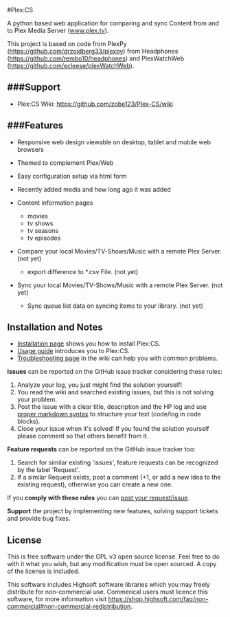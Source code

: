 #Plex:CS

A python based web application for comparing and sync Content from and to Plex Media Server (www.plex.tv).

This project is based on code from PlexPy (https://github.com/drzoidberg33/plexpy) from Headphones (https://github.com/rembo10/headphones) and PlexWatchWeb (https://github.com/ecleese/plexWatchWeb).


###Support
-----------
* Plex:CS Wiki: https://github.com/zobe123/Plex-CS/wiki


###Features
-----------
* Responsive web design viewable on desktop, tablet and mobile web browsers

* Themed to complement Plex/Web

* Easy configuration setup via html form

* Recently added media and how long ago it was added

* Content information pages
	* movies 
	* tv shows
	* tv seasons
	* tv episodes

* Compare your local Movies/TV-Shows/Music with a remote Plex Server. (not yet)
	* export difference to *.csv File. (not yet)

* Sync your local Movies/TV-Shows/Music with a remote Plex Server. (not yet)
	* Sync queue list data on syncing items to your library. (not yet)

## Installation and Notes

* [Installation page](../../wiki/Installation) shows you how to install Plex:CS.
* [Usage guide](../../wiki/Usage-guide) introduces you to Plex:CS.
* [Troubleshooting page](../../wiki/TroubleShooting) in the wiki can help you with common problems.

**Issues** can be reported on the GitHub issue tracker considering these rules:

1. Analyze your log, you just might find the solution yourself!
2. You read the wiki and searched existing issues, but this is not solving your problem.
3. Post the issue with a clear title, description and the HP log and use [proper markdown syntax](https://help.github.com/articles/github-flavored-markdown) to structure your text (code/log in code blocks). 
4. Close your issue when it's solved! If you found the solution yourself please comment so that others benefit from it.

**Feature requests** can be reported on the GitHub issue tracker too:

1. Search for similar existing 'issues', feature requests can be recognized by the label 'Request'.
2. If a similar Request exists, post a comment (+1, or add a new idea to the existing request), otherwise you can create a new one.

If you **comply with these rules** you can [post your request/issue](http://github.com/zobe123/Plex-CS/issues).

**Support** the project by implementing new features, solving support tickets and provide bug fixes.

## License
This is free software under the GPL v3 open source license. Feel free to do with it what you wish, but any modification must be open sourced. A copy of the license is included.

This software includes Highsoft software libraries which you may freely distribute for non-commercial use. Commerical users must licence this software, for more information visit https://shop.highsoft.com/faq/non-commercial#non-commercial-redistribution.
